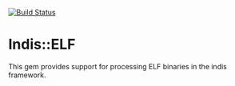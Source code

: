 [![Build Status](https://secure.travis-ci.org/indis/indis-elf.png?branch=master)](http://travis-ci.org/indis/indis-elf)

# Indis::ELF

This gem provides support for processing ELF binaries in the indis framework.
